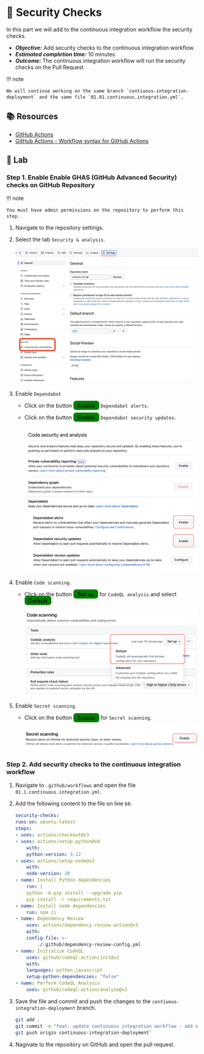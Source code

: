 # :test_tube: Security Checks

In this part we will add to the continuous integration workflow the security checks.

- _**Objective:**_ Add security checks to the continuous integration workflow.
- _**Estimated completion time:**_ 10 minutes
- _**Outcome:**_ The continuous integration workflow will run the security checks on the Pull Request

!!! note

    We will continue working on the same branch `contiuous-integration-deployment` and the same file `01.01.continuous.integration.yml`.

## :books: Resources

- [GitHub Actions](https://docs.github.com/en/actions)
- [GitHub Actions - Workflow syntax for GitHub Actions](https://docs.github.com/en/actions/reference/workflow-syntax-for-github-actions)

## :pencil: Lab

### Step 1. Enable Enable GHAS (GitHub Advanced Security) checks on GitHub Repository

!!! note

    You must have admin permissions on the repository to perform this step.

1. Navigate to the repository settings.
2. Select the tab `Security & analysis`.

      ![GHAS](../../assets/img/compliance-1.png)

3. Enable `Dependabot`

   - Click on the button <span style="background-color: green; font-weight: bold; padding: 0.25em 0.75em; border-radius: 0.5em">Enable</span> `Dependabot alerts`.
   - Click on the button <span style="background-color: green; font-weight: bold; padding: 0.25em 0.75em; border-radius: 0.5em">Enable</span> `Dependabot security updates`.

       ![GHAS](../../assets/img/compliance-2.png)

4. Enable `Code scanning`.

   - Click on the button <span style="background-color: green; font-weight: bold; padding: 0.25em 0.75em; border-radius: 0.5em">Set up</span> for `CodeQL analysis` and select <span style="background-color: green; font-weight: bold; padding: 0.25em 0.75em; border-radius: 0.5em">Default</span>.

      ![GHAS](../../assets/img/complianc-3_.png)

5. Enable `Secret scanning`.

   - Click on the button <span style="background-color: green; font-weight: bold; padding: 0.25em 0.75em; border-radius: 0.5em">Enable</span> for `Secret scanning`.

     ![GHAS](../../assets/img/complaince-4.png)

### Step 2. Add security checks to the continuous integration workflow

1. Navigate to `.github/workflows` and open the file `01.1.continuous.integration.yml`.
2. Add the following content to the file on line `68`:

   ```yml
   security-checks:
   runs-on: ubuntu-latest
   steps:
   - uses: actions/checkout@v3
   - uses: actions/setup-python@v4
       with:
       python-version: 3.12
   - uses: actions/setup-node@v3
       with:
       node-version: 20
   - name: Install Python dependencies
       run: |
       python -m pip install --upgrade pip
       pip install -r requirements.txt
   - name: Install node dependencies
       run: npm ci
   - name: Dependency Review
       uses: actions/dependency-review-action@v3
       with:
       config-file: >-
           ./.github/dependency-review-config.yml
   - name: Initialize CodeQL
       uses: github/codeql-action/init@v2
       with:
       languages: python,javascript
       setup-python-dependencies: "false"
   - name: Perform CodeQL Analysis
       uses: github/codeql-action/analyze@v2
   ```

3. Save the file and commit and push the changes to the `contiuous-integration-deployment` branch.

   ```bash
   git add .
   git commit -m "feat: update continuous integration workflow - add security checks step"`
   git push origin continuous-integration-deployment`
   ```

4. Nagivate to the repository on GitHub and open the pull request.
